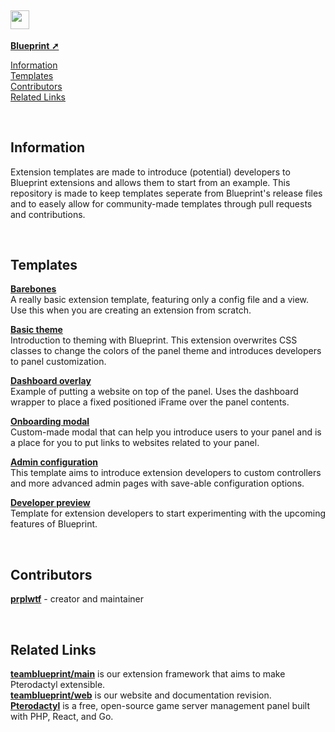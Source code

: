<h2><img src="https://github.com/teamblueprint/templates/assets/103201875/04495368-94ac-4fe6-8f06-430a5731480e" style="height:30px;padding-right:1px"></img></h2>

[**Blueprint ➚**](https://github.com/teamblueprint/main)

[Information](#information)\
[Templates](#templates)\
[Contributors](#contributors)\
[Related Links](#related-links)

<br/>

## Information
Extension templates are made to introduce (potential) developers to Blueprint extensions and allows them to start from an example.
This repository is made to keep templates seperate from Blueprint's release files and to easely allow for community-made templates through pull requests and contributions.

<br/>

## Templates
**[Barebones](https://github.com/teamblueprint/templates/tree/main/0)**\
A really basic extension template, featuring only a config file and a view.
Use this when you are creating an extension from scratch.

**[Basic theme](https://github.com/teamblueprint/templates/tree/main/1)**\
Introduction to theming with Blueprint.
This extension overwrites CSS classes to change the colors of the panel theme and introduces developers to panel customization.

**[Dashboard overlay](https://github.com/teamblueprint/templates/tree/main/2)**\
Example of putting a website on top of the panel.
Uses the dashboard wrapper to place a fixed positioned iFrame over the panel contents.

**[Onboarding modal](https://github.com/teamblueprint/templates/tree/main/3)**\
Custom-made modal that can help you introduce users to your panel and is a place for you to put links to websites related to your panel.

**[Admin configuration](https://github.com/teamblueprint/templates/tree/main/4)**\
This template aims to introduce extension developers to custom controllers and more advanced admin pages with save-able configuration options.

**[Developer preview](https://github.com/teamblueprint/templates/tree/main/5)**\
Template for extension developers to start experimenting with the upcoming features of Blueprint.

<br/>

## Contributors
[**prplwtf**](https://github.com/prplwtf) - creator and maintainer

<br/>

## Related Links
[**teamblueprint/main**](https://github.com/teamblueprint/main) is our extension framework that aims to make Pterodactyl extensible.\
[**teamblueprint/web**](https://github.com/teamblueprint/web) is our website and documentation revision.\
[**Pterodactyl**](https://pterodactyl.io/) is a free, open-source game server management panel built with PHP, React, and Go.

